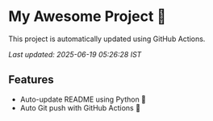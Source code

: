 # My Awesome Project 🚀

This project is automatically updated using GitHub Actions.

_Last updated: 2025-06-19 05:26:28 IST_

## Features
- Auto-update README using Python 🐍
- Auto Git push with GitHub Actions 🤖
